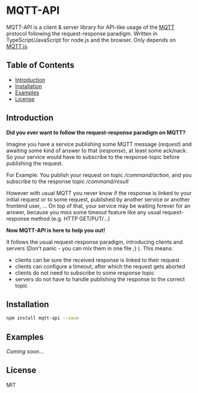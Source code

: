 # MQTT-API
MQTT-API is a client & server library for API-like usage of the [MQTT](http://mqtt.org/) protocol following the request-response paradigm.
Written in TypeScript/JavaScript for node.js and the browser.
Only depends on [MQTT.js](https://github.com/mqttjs/MQTT.js).

## Table of Contents
* [Introduction](#intro)
* [Installation](#install)
* [Examples](#examples)
* [License](#license)

<a name="intro"></a>
## Introduction
**Did you ever want to follow the request-response paradigm on MQTT?**

Imagine you have a service publishing some MQTT message (*request*) and awaiting some kind of answer to that (*response*), at least some ack/nack. So your service would have to subscribe to the response-topic before publishing the request.

For Example:
You publish your request on topic */command/action*,
and you subscribe to the response topic */command/result*

However with usual MQTT you never know if the response is linked to your initial request or to some request, published by another service or another frontend user, ...
On top of that, your service may be waiting forever for an answer, because you miss some timeout feature like any usual request-response method (e.g. HTTP GET/PUT/...)

**Now MQTT-API is here to help you out!**

It follows the usual request-response paradigm, introducing clients and servers (Don't panic - you can mix them in one file ;) ). This means:
- clients can be sure the received response is linked to their request
- clients can configure a timeout, after which the request gets aborted
- clients do not need to subscribe to some response topic
- servers do not have to handle publishing the response to the correct topic

<a name="install"></a>
## Installation

```sh
npm install mqtt-api --save
```

<a name="example"></a>
## Examples

*Coming soon...*

<a name="license"></a>
## License

MIT
